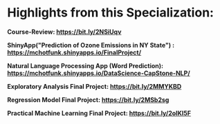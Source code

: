 # Highlights from this Specialization:

**Course-Review: https://bit.ly/2NSiUqv**

**ShinyApp("Prediction of Ozone Emissions in NY State") : https://mchotfunk.shinyapps.io/FinalProject/**

**Natural Language Processing App (Word Prediction): https://mchotfunk.shinyapps.io/DataScience-CapStone-NLP/**

**Exploratory Analysis Final Project: https://bit.ly/2MMYKBD**

**Regression Model Final Project: https://bit.ly/2MSb2sg**

**Practical Machine Learning Final Project: https://bit.ly/2oIKI5F**
